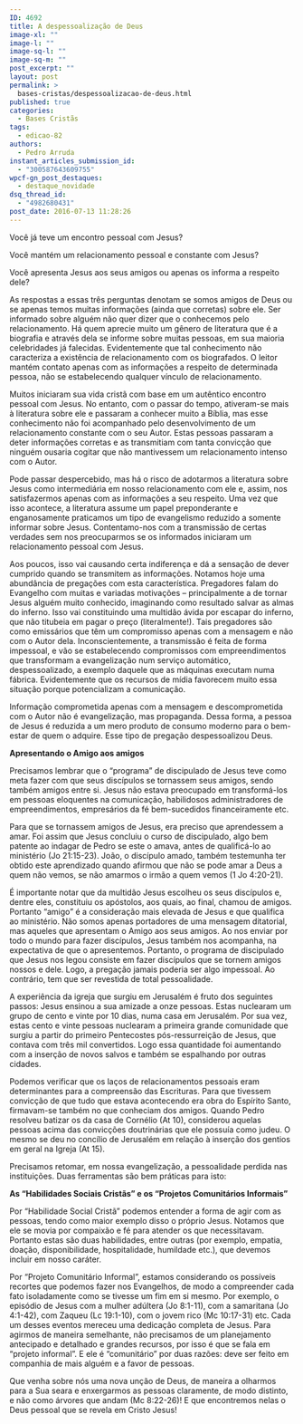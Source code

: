 ```yaml
---
ID: 4692
title: A despessoalização de Deus
image-xl: ""
image-l: ""
image-sq-l: ""
image-sq-m: ""
post_excerpt: ""
layout: post
permalink: >
  bases-cristas/despessoalizacao-de-deus.html
published: true
categories:
  - Bases Cristãs
tags:
  - edicao-82
authors:
  - Pedro Arruda
instant_articles_submission_id:
  - "300587643609755"
wpcf-gn_post_destaques:
  - destaque_novidade
dsq_thread_id:
  - "4982680431"
post_date: 2016-07-13 11:28:26
---
```

<p class="p1"><span class="s1">Você já teve um encontro pessoal com Jesus?</span></p>

<p class="p1"><span class="s1">Você mantém um relacionamento pessoal e constante com Jesus?</span></p>

<p class="p1"><span class="s1">Você apresenta Jesus aos seus amigos ou apenas os informa a respeito dele?</span></p>

<p class="p2"><span class="s1">A</span><span class="s1">s respostas a essas três perguntas denotam se somos amigos de Deus ou se apenas temos muitas informações (ainda que corretas) sobre ele. Ser informado sobre alguém não quer dizer que o conhecemos pelo relacionamento. Há quem aprecie muito um gênero de literatura que é a biografia e através dela se informe sobre muitas pessoas, em sua maioria celebridades já falecidas. Evidentemente que tal conhecimento não caracteriza a existência de relacionamento com os biografados. O leitor mantém contato apenas com as informações a respeito de determinada pessoa, não se estabelecendo qualquer vínculo de relacionamento.</span></p>

<p class="p1"><span class="s1">Muitos iniciaram sua vida cristã com base em um autêntico encontro pessoal com Jesus. No entanto, com o passar do tempo, ativeram-se mais à literatura sobre ele e passaram a conhecer muito a Bíblia, mas esse conhecimento não foi acompanhado pelo desenvolvimento de um relacionamento constante com o seu Autor. Estas pessoas passaram a deter informações corretas e as transmitiam com tanta convicção que ninguém ousaria cogitar que não mantivessem um relacionamento intenso com o Autor.</span></p>

<p class="p1"><span class="s1">Pode passar despercebido, mas há o risco de adotarmos a literatura sobre Jesus como intermediária em nosso relacionamento com ele e, assim, nos satisfazermos apenas com as informações a seu respeito. Uma vez que isso acontece, a literatura assume um papel preponderante e enganosamente praticamos um tipo de evangelismo reduzido a somente informar sobre Jesus. Contentamo-nos com a transmissão de certas verdades sem nos preocuparmos se os informados iniciaram um relacionamento pessoal com Jesus.</span></p>

<p class="p1"><span class="s1">Aos poucos, isso vai causando certa indiferença e dá a sensação de dever cumprido quando se transmitem as informações. Notamos hoje uma abundância de pregações com esta característica. Pregadores falam do Evangelho com muitas e variadas motivações – principalmente a de tornar Jesus alguém muito conhecido, imaginando como resultado salvar as almas do inferno. Isso vai constituindo uma multidão ávida por escapar do inferno, que não titubeia em pagar o preço (literalmente!). Tais pregadores são como emissários que têm um compromisso apenas com a mensagem e não com o Autor dela. Inconscientemente, a transmissão é feita de forma impessoal, e vão se estabelecendo compromissos com empreendimentos que transformam a evangelização num serviço automático, despessoalizado, a exemplo daquele que as máquinas executam numa fábrica. Evidentemente que os recursos de mídia favorecem muito essa situação porque potencializam a comunicação.</span></p>

<p class="p1"><span class="s1">Informação comprometida apenas com a mensagem e descomprometida com o Autor não é evangelização, mas propaganda. Dessa forma, a pessoa de Jesus é reduzida a um mero produto de consumo moderno para o bem-estar de quem o adquire. Esse tipo de pregação despessoalizou Deus.</span></p>

<p class="p4"><span class="s1"><b>Apresentando o Amigo aos amigos</b></span></p>

<p class="p3">Precisamos lembrar que o “programa” de discipulado de Jesus teve como meta fazer com que seus discípulos se tornassem seus amigos, sendo também amigos entre si. Jesus não estava preocupado em transformá-los em pessoas eloquentes na comunicação, habilidosos administradores de empreendimentos, empresários da fé bem-sucedidos financeiramente etc.</p>

<p class="p1"><span class="s1">Para que se tornassem amigos de Jesus, era preciso que aprendessem a amar. Foi assim que Jesus concluiu o curso de discipulado, algo bem patente ao indagar de Pedro se este o amava, antes de qualificá-lo ao ministério (Jo 21:15-23). João, o discípulo amado, também testemunha ter obtido este aprendizado quando afirmou que não se pode amar a Deus a quem não vemos, se não amarmos o irmão a quem vemos (1 Jo 4:20-21).</span></p>

<p class="p1"><span class="s1">É importante notar que da multidão Jesus escolheu os seus discípulos e, dentre eles, constituiu os apóstolos, aos quais, ao final, chamou de amigos. Portanto “amigo” é a consideração mais elevada de Jesus e que qualifica ao ministério. Não somos apenas portadores de uma mensagem ditatorial, mas aqueles que apresentam o Amigo aos seus amigos. Ao nos enviar por todo o mundo para fazer discípulos, Jesus também nos acompanha, na expectativa de que o apresentemos. Portanto, o programa de discipulado que Jesus nos legou consiste em fazer discípulos que se tornem amigos nossos e dele. Logo, a pregação jamais poderia ser algo impessoal. Ao contrário, tem que ser revestida de total pessoalidade.</span></p>

<p class="p1"><span class="s1">A experiência da igreja que surgiu em Jerusalém é fruto dos seguintes passos: Jesus ensinou a sua amizade a onze pessoas. Estas nuclearam um grupo de cento e vinte por 10 dias, numa casa em Jerusalém. Por sua vez, estas cento e vinte pessoas nuclearam a primeira grande comunidade que surgiu a partir do primeiro Pentecostes pós-ressurreição de Jesus, que contava com três mil convertidos. Logo essa quantidade foi aumentando com a inserção de novos salvos e também se espalhando por outras cidades.</span></p>

<p class="p1"><span class="s1">Podemos verificar que os laços de relacionamentos pessoais eram determinantes para a compreensão das Escrituras. Para que tivessem convicção de que tudo que estava acontecendo era obra do Espírito Santo, firmavam-se também no que conheciam dos amigos. Quando Pedro resolveu batizar os da casa de Cornélio (At 10), considerou aquelas pessoas acima das convicções doutrinárias que ele possuía como judeu. O mesmo se deu no concílio de Jerusalém em relação à inserção dos gentios em geral na Igreja (At 15).</span></p>

<p class="p1"><span class="s1">Precisamos retomar, em nossa evangelização, a pessoalidade perdida nas instituições. Duas ferramentas são bem práticas para isto: </span></p>

<p class="p4"><span class="s1"><b>As “Habilidades Sociais Cristãs” e os “Projetos Comunitários Informais”</b></span></p>

<p class="p3">Por “Habilidade Social Cristã” podemos entender a forma de agir com as pessoas, tendo como maior exemplo disso o próprio Jesus. Notamos que ele se movia por compaixão e fé para atender os que necessitavam. Portanto estas são duas habilidades, entre outras (por exemplo, empatia, doação, disponibilidade, hospitalidade, humildade etc.), que devemos incluir em nosso caráter.</p>

<p class="p1"><span class="s1">Por “Projeto Comunitário Informal”, estamos considerando os possíveis recortes que podemos fazer nos Evangelhos, de modo a compreender cada fato isoladamente como se tivesse um fim em si mesmo. Por exemplo, o episódio de Jesus com a mulher adúltera (Jo 8:1-11), com a samaritana (Jo 4:1-42), com Zaqueu (Lc 19:1-10), com o jovem rico (Mc 10:17-31) etc. Cada um desses eventos mereceu uma dedicação completa de Jesus. Para agirmos de maneira semelhante, não precisamos de um planejamento antecipado e detalhado e grandes recursos, por isso é que se fala em “projeto informal”. E ele é “comunitário” por duas razões: deve ser feito em companhia de mais alguém e a favor de pessoas.</span></p>

<p class="p1"><span class="s1">Que venha sobre nós uma nova unção de Deus, de maneira a olharmos para a Sua seara e enxergarmos as pessoas claramente, de modo distinto, e não como árvores que andam (Mc 8:22-26)! E que encontremos nelas o Deus pessoal que se revela em Cristo Jesus!</span></p>